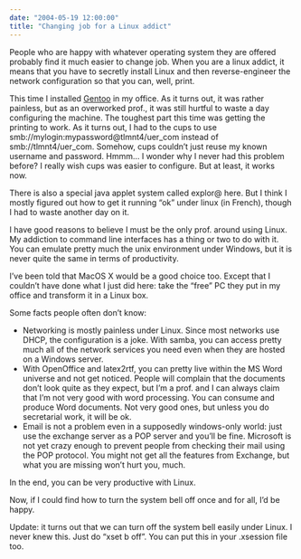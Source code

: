 ```yaml
---
date: "2004-05-19 12:00:00"
title: "Changing job for a Linux addict"
---
```




People who are happy with whatever operating system they are offered probably find it much easier to change job. When you are a linux addict, it means that you have to secretly install Linux and then reverse-engineer the network configuration so that you can, well, print.

This time I installed [Gentoo](https://www.gentoo.org/) in my office. As it turns out, it was rather painless, but as an overworked prof., it was still hurtful to waste a day configuring the machine. The toughest part this time was getting the printing to work. As it turns out, I had to the cups to use smb://mylogin:mypassword@tlmnt4/uer_com instead of smb://tlmnt4/uer_com. Somehow, cups couldn&rsquo;t just reuse my known username and password. Hmmm&hellip; I wonder why I never had this problem before? I really wish cups was easier to configure. But at least, it works now.

There is also a special java applet system called explor@ here. But I think I mostly figured out how to get it running &ldquo;ok&rdquo; under linux (in French), though I had to waste another day on it.

I have good reasons to believe I must be the only prof. around using Linux. My addiction to command line interfaces has a thing or two to do with it. You can emulate pretty much the unix environment under Windows, but it is never quite the same in terms of productivity.

I&rsquo;ve been told that MacOS X would be a good choice too. Except that I couldn&rsquo;t have done what I just did here: take the &ldquo;free&rdquo; PC they put in my office and transform it in a Linux box.

Some facts people often don&rsquo;t know:

- Networking is mostly painless under Linux. Since most networks use DHCP, the configuration is a joke. With samba, you can access pretty much all of the network services you need even when they are hosted on a Windows server.
- With OpenOffice and latex2rtf, you can pretty live within the MS Word universe and not get noticed. People will complain that the documents don&rsquo;t look quite as they expect, but I&rsquo;m a prof. and I can always claim that I&rsquo;m not very good with word processing. You can consume and produce Word documents. Not very good ones, but unless you do secretarial work, it will be ok.
- Email is not a problem even in a supposedly windows-only world: just use the exchange server as a POP server and you&rsquo;ll be fine. Microsoft is not yet crazy enough to prevent people from checking their mail using the POP protocol. You might not get all the features from Exchange, but what you are missing won&rsquo;t hurt you, much.


In the end, you can be very productive with Linux.

Now, if I could find how to turn the system bell off once and for all, I&rsquo;d be happy.

Update: it turns out that we can turn off the system bell easily under Linux. I never knew this. Just do &ldquo;xset b off&rdquo;. You can put this in your .xsession file too.

